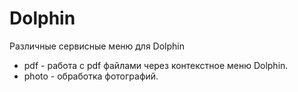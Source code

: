 # Dolphin
Различные сервисные меню для Dolphin

- pdf - работа с pdf файлами через контекстное меню Dolphin.
- photo - обработка фотографий.
